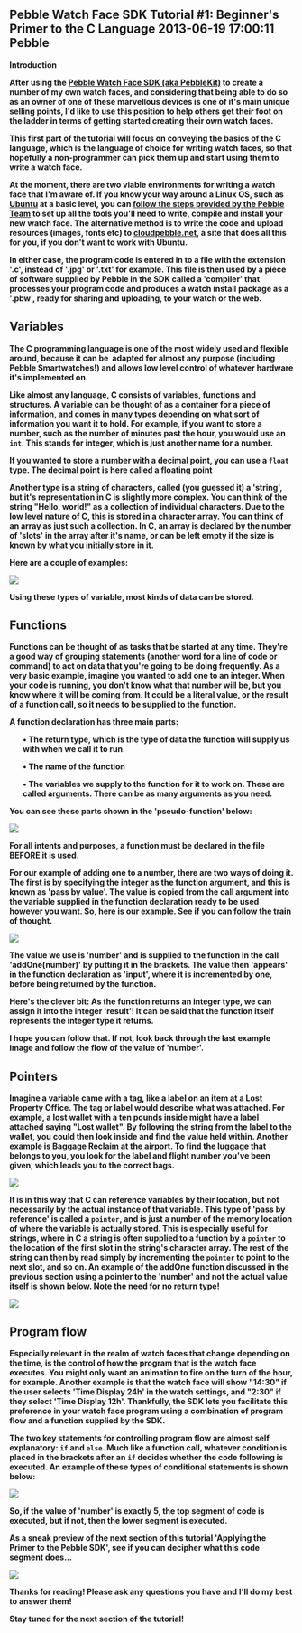 Pebble Watch Face SDK Tutorial #1: Beginner's Primer to the C Language
2013-06-19 17:00:11
Pebble
---

<strong>Introduction

After using the <a title="PebbleKit" href="http://developer.getpebble.com/">Pebble Watch Face SDK (aka PebbleKit)</a> to create a number of my own watch faces, and considering that being able to do so as an owner of one of these marvellous devices is one of it's main unique selling points, I'd like to use this position to help others get their foot on the ladder in terms of getting started creating their own watch faces.

This first part of the tutorial will focus on conveying the basics of the C language, which is the language of choice for writing watch faces, so that hopefully a non-programmer can pick them up and start using them to write a watch face.

At the moment, there are two viable environments for writing a watch face that I'm aware of. If you know your way around a Linux OS, such as <a title="Ubuntu" href="http://www.ubuntu.com/">Ubuntu</a> at a basic level, you can <a title="Pebble SDK Install Steps" href="http://developer.getpebble.com/1/01_GetStarted/01_Step_2">follow the steps provided by the Pebble Team</a> to set up all the tools you'll need to write, compile and install your new watch face. The alternative method is to write the code and upload resources (images, fonts etc) to <a title="cloudpebble" href="https://cloudpebble.net">cloudpebble.net</a>, a site that does all this for you, if you don't want to work with Ubuntu.

In either case, the program code is entered in to a file with the extension '.c', instead of '.jpg' or '.txt' for example. This file is then used by a piece of software supplied by Pebble in the SDK called a 'compiler' that processes your program code and produces a watch install package as a '.pbw', ready for sharing and uploading, to your watch or the web.

## Variables

The C programming language is one of the most widely used and flexible around, because it can be  adapted for almost any purpose (including Pebble Smartwatches!) and allows low level control of whatever hardware it's implemented on.

Like almost any language, C consists of variables, functions and structures. A variable can be thought of as a container for a piece of information, and comes in many types depending on what sort of information you want it to hold. For example, if you want to store a number, such as the number of minutes past the hour, you would use an <code>int</code>. This stands for integer, which is just another name for a number.

If you wanted to store a number with a decimal point, you can use a <code>float</code> type. The decimal point is here called a floating point

Another type is a string of characters, called (you guessed it) a 'string', but it's representation in C is slightly more complex. You can think of the string "Hello, world!" as a collection of individual characters. Due to the low level nature of C, this is stored in a character array. You can think of an array as just such a collection. In C, an array is declared by the number of 'slots' in the array after it's name, or can be left empty if the size is known by what you initially store in it.

Here are a couple of examples:

![](/assets/import/media/2013/06/image-11.png)

Using these types of variable, most kinds of data can be stored.

## Functions

Functions can be thought of as tasks that be started at any time. They're a good way of grouping statements (another word for a line of code or command) to act on data that you're going to be doing frequently. As a very basic example, imagine you wanted to add one to an integer. When your code is running, you don't know what that number will be, but you know where it will be coming from. It could be a literal value, or the result of a function call, so it needs to be supplied to the function.

A function declaration has three main parts:
<ol>
• The return type, which is the type of data the function will supply us with when we call it to run.

• The name of the function

• The variables we supply to the function for it to work on. These are called arguments. There can be as many arguments as you need.

</ol>
You can see these parts shown in the 'pseudo-function' below:

![](/assets/import/media/2013/06/image-21.png)

For all intents and purposes, a function must be declared in the file BEFORE it is used.

For our example of adding one to a number, there are two ways of doing it. The first is by specifying the integer as the function argument, and this is known as 'pass by value'. The value is copied from the call argument into the variable supplied in the function declaration ready to be used however you want. So, here is our example. See if you can follow the train of thought.

![](/assets/import/media/2013/06/image-31.png)

The value we use is 'number' and is supplied to the function in the call 'addOne(number)' by putting it in the brackets. The value then 'appears' in the function declaration as 'input', where it is incremented by one, before being returned by the function.

Here's the clever bit: As the function returns an integer type, we can assign it into the integer 'result'! It can be said that the function itself represents the integer type it returns.

I hope you can follow that. If not, look back through the last example image and follow the flow of the value of 'number'.

## Pointers

Imagine a variable came with a tag, like a label on an item at a Lost Property Office. The tag or label would describe what was attached. For example, a lost wallet with a ten pounds inside might have a label attached saying "Lost wallet". By following the string from the label to the wallet, you could then look inside and find the value held within. Another example is Baggage Reclaim at the airport. To find the luggage that belongs to you, you look for the label and flight number you've been given, which leads you to the correct bags.

![](/assets/import/media/2013/06/image-3-51.png)

It is in this way that C can reference variables by their location, but not necessarily by the actual instance of that variable. This type of 'pass by reference' is called a <code>pointer</code>, and is just a number of the memory location of where the variable is actually stored. This is especially useful for strings, where in C a string is often supplied to a function by a <code>pointer</code> to the location of the first slot in the string's character array. The rest of the string can then by read simply by incrementing the <code>pointer</code> to point to the next slot, and so on. An example of the addOne function discussed in the previous section using a pointer to the 'number' and not the actual value itself is shown below. <strong>Note the need for no return type!

![](/assets/import/media/2013/06/image-43.png?w=545)

## Program flow

Especially relevant in the realm of watch faces that change depending on the time, is the control of how the program that is the watch face executes. You might only want an animation to fire on the turn of the hour, for example. Another example is that the watch face will show "14:30" if the user selects 'Time Display 24h' in the watch settings, and "2:30" if they select 'Time Display 12h'. Thankfully, the SDK lets you facilitate this preference in your watch face program using a combination of program flow and a function supplied by the SDK.

The two key statements for controlling program flow are almost self explanatory: <code>if</code> and <code>else</code>. Much like a function call, whatever condition is placed in the brackets after an <code>if</code> decides whether the code following is executed. An example of these types of conditional statements is shown below:<b>
</b>

![](/assets/import/media/2013/06/image-5.png)

So, if the value of 'number' is exactly 5, the top segment of code is executed, but if not, then the lower segment is executed.

As a sneak preview of the next section of this tutorial 'Applying the Primer to the Pebble SDK', see if you can decipher what this code segment does...

![](/assets/import/media/2013/06/image-6.png?w=545)

Thanks for reading! Please ask any questions you have and I'll do my best to answer them!

Stay tuned for the next section of the tutorial!
